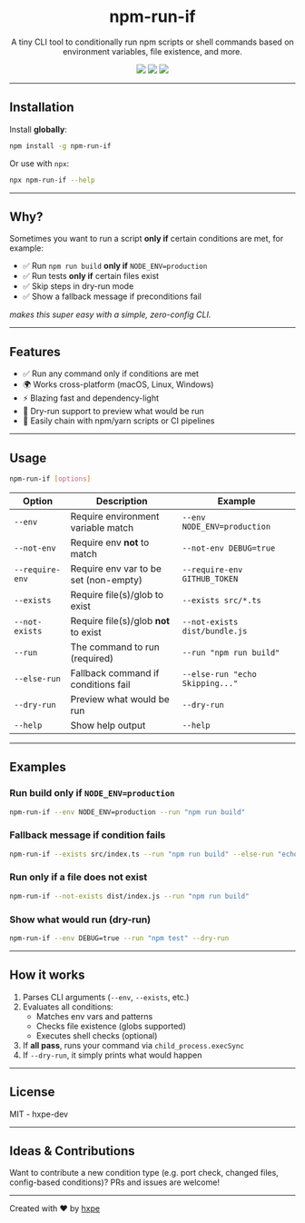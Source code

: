 <h1 align="center">
npm-run-if
</h1>
<p align="center">
A tiny CLI tool to conditionally run npm scripts or shell commands based on environment variables, file existence, and more.
<p>
<p align="center">
  <a href="https://www.npmjs.com/package/npm-run-if"><img src="https://img.shields.io/npm/v/npm-run-if?style=for-the-badge"></a>
  <a href="https://www.npmjs.com/package/npm-run-if"><img src="https://img.shields.io/npm/dw/npm-run-if?style=for-the-badge"></a>
  <a href="https://www.npmjs.com/package/npm-run-if"><img src="https://img.shields.io/npm/last-update/npm-run-if?style=for-the-badge"></a>  
<p>

---

## Installation

Install **globally**:

```bash
npm install -g npm-run-if
```

Or use with `npx`:

```bash
npx npm-run-if --help
```

---

## Why?

Sometimes you want to run a script **only if** certain conditions are met, for example:

- ✅ Run `npm run build` **only if** `NODE_ENV=production`
- ✅ Run tests **only if** certain files exist
- ✅ Skip steps in dry-run mode
- ✅ Show a fallback message if preconditions fail

*makes this super easy with a simple, zero-config CLI.*

---

## Features

- ✅ Run any command only if conditions are met
- 🌍 Works cross-platform (macOS, Linux, Windows)
- ⚡ Blazing fast and dependency-light
- 🧪 Dry-run support to preview what would be run
- 🧵 Easily chain with npm/yarn scripts or CI pipelines

---

## Usage

```bash
npm-run-if [options]
```

| Option          | Description                              | Example                            |
| --------------- | ---------------------------------------- | ---------------------------------- |
| `--env`         | Require environment variable match       | `--env NODE_ENV=production`        |
| `--not-env`     | Require env **not** to match             | `--not-env DEBUG=true`             |
| `--require-env` | Require env var to be set (non-empty)    | `--require-env GITHUB_TOKEN`       |
| `--exists`      | Require file(s)/glob to exist            | `--exists src/*.ts`                |
| `--not-exists`  | Require file(s)/glob **not** to exist    | `--not-exists dist/bundle.js`      |
| `--run`         | The command to run (required)            | `--run "npm run build"`            |
| `--else-run`    | Fallback command if conditions fail      | `--else-run "echo Skipping..."`    |
| `--dry-run`     | Preview what would be run                | `--dry-run`                        |
| `--help`        | Show help output                         | `--help`                           |

---

## Examples

### Run build only if `NODE_ENV=production`

```bash
npm-run-if --env NODE_ENV=production --run "npm run build"
```

### Fallback message if condition fails

```bash
npm-run-if --exists src/index.ts --run "npm run build" --else-run "echo Skipping build"
```

### Run only if a file does **not** exist

```bash
npm-run-if --not-exists dist/index.js --run "npm run build"
```

### Show what would run (dry-run)

```bash
npm-run-if --env DEBUG=true --run "npm test" --dry-run
```

---

## How it works

1. Parses CLI arguments (`--env`, `--exists`, etc.)
2. Evaluates all conditions:
   - Matches env vars and patterns
   - Checks file existence (globs supported)
   - Executes shell checks (optional)
3. If **all pass**, runs your command via `child_process.execSync`
4. If `--dry-run`, it simply prints what would happen

---

## License

MIT - hxpe-dev

---

## Ideas & Contributions

Want to contribute a new condition type (e.g. port check, changed files, config-based conditions)? PRs and issues are welcome!

---

Created with ❤️ by [hxpe](https://github.com/hxpe-dev)

